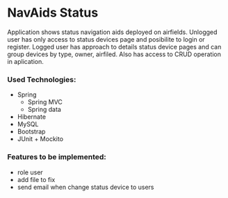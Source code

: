 # NavAids Status
Application shows status navigation aids deployed on airfields.
Unlogged user has only access to status devices page and posibilite to login or register.
Logged user has approach to details status device pages and can group devices by type, owner, airfiled.
Also has access to CRUD operation in aplication.

### Used Technologies:
- Spring
  - Spring MVC
  - Spring data
- Hibernate
- MySQL
- Bootstrap
- JUnit + Mockito

### Features to be implemented:
- role user
- add file to fix
- send email when change status device to users

